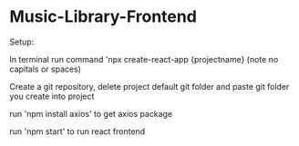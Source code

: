 # Music-Library-Frontend

Setup:

In terminal run command 'npx create-react-app {projectname}
(note no capitals or spaces)

Create a git repository, delete project default git folder and paste git folder you create into project


run 'npm install axios' to get axios package

run 'npm start' to run react frontend

